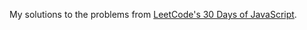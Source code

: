My solutions to the problems from [LeetCode's 30 Days of JavaScript](https://leetcode.com/studyplan/30-days-of-javascript/).
